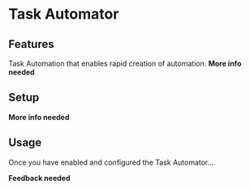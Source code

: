 # Task Automator

## Features

Task Automation that enables rapid creation of automation.
**More info needed**

## Setup

**More info needed**

## Usage

Once you have enabled and configured the Task Automator...

**Feedback needed**
